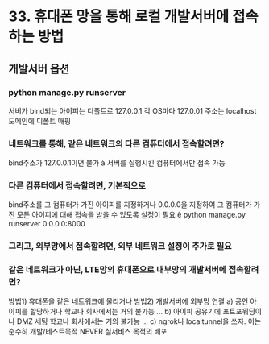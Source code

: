 # 33. 휴대폰 망을 통해 로컬 개발서버에 접속하는 방법



## 개발서버 옵션

### python manage.py runserver

서버가 bind되는 아이피는 디폴트로 127.0.0.1
각 OS마다 127.0.01 주소는 localhost 도메인에 디폴트 매핑

### 네트워크를 통해, 같은 네트워크의 다른 컴퓨터에서 접속할려면?

bind주소가 127.0.0.1이면 불가 à 서버를 실행시킨 컴퓨터에서만 접속 가능

### 다른 컴퓨터에서 접속할려면, 기본적으로

bind주소를 그 컴퓨터가 가진 아이피를 지정하거나
0.0.0.0을 지정하여 그 컴퓨터가 가진 모든 아이피에 대해 접속을 받을 수 있도록 설정이 필요 è python manage.py
runserver 0.0.0.0:8000

### 그리고, 외부망에서 접속할려면, 외부 네트워크 설정이 추가로 필요



### 같은 네트워크가 아닌, LTE망의 휴대폰으로 내부망의 개발서버에 접속할려면?

방법1) 휴대폰을 같은 네트워크에 물리거나
방법2) 개발서버에 외부망 연결
a) 공인 아이피를 할당하거나
학교나 회사에서는 거의 불가능 ...
b) 아이피 공유기에 포트포워딩이나 DMZ 세팅
학교나 회사에서는 거의 불가능 ...
c) ngrok나 localtunnel을 쓰자.
이는 순수히 개발/테스트목적
NEVER 실서비스 목적의 배포